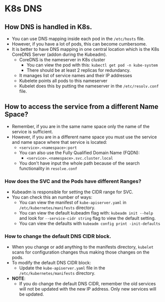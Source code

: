 # K8s DNS

## How DNS is handled in K8s.

- You can use DNS mapping inside each pod in the ```/etc/hosts``` file.
- However, if you have a lot of pods, this can become cumbersome.
- It is better to have DNS mapping in one central location which is the K8s CoreDNS Server (addon during the Kubeadm).
  - CoreDNS is the nameserver in K8s cluster
    - You can view the pod with this: ```kubectl get pod -n kube-system```
    - There should be at least 2 replicas for redundancy.
  - It manages list of service names and their IP addresses
  - Kubelete points all pods to this nameserver
  - Kubelet does this by putting the nameserver in the ```/etc/resolv.conf``` file.

## How to access the service from a different Name Space?

- Remember, if you are in the same name space only the name of the service is sufficient.
- However, if you are in a different name space you must use the service and name space where that service is located:
  - ```<service>.<namespace>:port```
  - You can also use the Fully Qualified Domain Name (FQDN):
    - ```<service>.<namespace>.svc.cluster.local```
  - You don't have input the whole path because of the search functionality in ```resolve.conf```

### How does the SVC and the Pods have different Ranges?

- Kubeadm is responsible for setting the CIDR range for SVC. 
- You can check this an number of ways:
  - You can view the manifest of ```kube-apiserver.yaml``` in ```/etc/kubernetes/manifests``` directory.
  - You can view the default kubeadm flag with: ```kubeadm init --help``` and look for ```--service-cidr string``` flag to view the default setting.
  - You can view the defaults with ```kubeadm config print -init-defaults```

### How to change the default DNS CIDR block.

- When you change or add anything to the manifests directory, ```kubelet``` scans for configuration changes thus making those changes on the pods.
- To modify the default DNS CIDR block:
  - Update the ```kube-apiserver.yaml``` file in the ```/etc/kubernetes/manifests``` directory.
- **NOTE**:
  - If you do change the default DNS CIDR, remember the old services will not be updated with the new IP address. Only new services will be updated.
